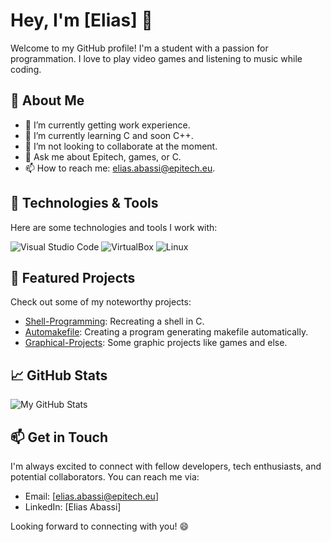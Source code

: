 # Hey, I'm [Elias] 👋

Welcome to my GitHub profile! I'm a student with a passion for programmation. I love to play video games and listening to music while coding.

## 🚀 About Me

- 🔭 I’m currently getting work experience.
- 🌱 I’m currently learning C and soon C++.
- 👯 I’m not looking to collaborate at the moment.
- 💬 Ask me about Epitech, games, or C.
- 📫 How to reach me: elias.abassi@epitech.eu.

## 🔧 Technologies & Tools

Here are some technologies and tools I work with:

![Visual Studio Code](VSCodelogo.svg) ![VirtualBox](Virtualbox_logo.svg) ![Linux](Tux.svg)

## 🌟 Featured Projects

Check out some of my noteworthy projects:

- [Shell-Programming](https://github.com/Nishidara/Shell-Programming): Recreating a shell in C.
- [Automakefile](https://github.com/Nishidara/Automakefile): Creating a program generating makefile automatically.
- [Graphical-Projects](https://github.com/Nishidara/Graphical-Projects): Some graphic projects like games and else.

## 📈 GitHub Stats

![My GitHub Stats](https://github-readme-stats.vercel.app/api?username=Nishidara&show_icons=true&theme=dark)

## 📫 Get in Touch

I'm always excited to connect with fellow developers, tech enthusiasts, and potential collaborators. You can reach me via:

- Email: [elias.abassi@epitech.eu]
- LinkedIn: [Elias Abassi]

Looking forward to connecting with you! 😄

